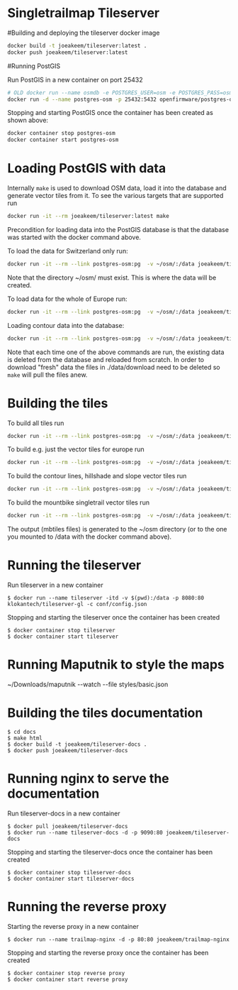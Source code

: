 # Singletrailmap Tileserver

#Building and deploying the tileserver docker image
```bash
docker build -t joeakeem/tileserver:latest .
docker push joeakeem/tileserver:latest
```

#Running PostGIS

Run PostGIS in a new container on port 25432
```bash
# OLD docker run --name osmdb -e POSTGRES_USER=osm -e POSTGRES_PASS=osm -e POSTGRES_DBNAME=gis -e POSTGRES_MULTIPLE_EXTENSIONS=postgis,hstore -p 25432:5432 -d -t kartoza/postgis
docker run -d --name postgres-osm -p 25432:5432 openfirmware/postgres-osm
``` 

Stopping and starting PostGIS once the container has been created as shown above:
```bash
docker container stop postgres-osm
docker container start postgres-osm
```

# Loading PostGIS with data

Internally `make` is used to download OSM data, load it into the database and generate vector tiles from it.
To see the various targets that are supported run
```bash
docker run -it --rm joeakeem/tileserver:latest make
```

Precondition for loading data into the PostGIS database is that the database was started with the docker command above.

To load the data for Switzerland only run:
```bash
docker run -it --rm --link postgres-osm:pg  -v ~/osm/:/data joeakeem/tileserver:latest make load-switzerland
```
Note that the directory ~/osm/ must exist. This is where the data  will be created.

To load data for the whole of Europe run:
```bash
docker run -it --rm --link postgres-osm:pg  -v ~/osm/:/data joeakeem/tileserver:latest make load-europe
```

Loading contour data into the database:
```bash
docker run -it --rm --link postgres-osm:pg  -v ~/osm/:/data joeakeem/tileserver:latest make shp2pgsql-contour
```

Note that each time one of the above commands are run, the existing data is deleted from the database and reloaded from scratch.
In order to download "fresh" data the files in ./data/download need to be deleted so `make` will pull the files anew.

# Building the tiles

To build all tiles run
```bash
docker run -it --rm --link postgres-osm:pg  -v ~/osm/:/data joeakeem/tileserver:latest make all
```

To build e.g. just the vector tiles for europe run
```bash
docker run -it --rm --link postgres-osm:pg  -v ~/osm/:/data joeakeem/tileserver:latest make europe
```

To build the contour lines, hillshade and slope vector tiles run
```bash
docker run -it --rm --link postgres-osm:pg  -v ~/osm/:/data joeakeem/tileserver:latest make contour
```

To build the mountbike singletrail vector tiles run
```bash
docker run -it --rm --link postgres-osm:pg  -v ~/osm/:/data joeakeem/tileserver:latest make mtb
```

The output (mbtiles files) is generated to the ~/osm directory (or to the one you mounted to /data with the docker command above).

# Running the tileserver

Run tileserver in a new container
```
$ docker run --name tileserver -itd -v $(pwd):/data -p 8080:80 klokantech/tileserver-gl -c conf/config.json
```

Stopping and starting the tileserver once the container has been created
```
$ docker container stop tileserver
$ docker container start tileserver
```

# Running Maputnik to style the maps

~/Downloads/maputnik --watch --file styles/basic.json

# Building the tiles documentation

```
$ cd docs
$ make html
$ docker build -t joeakeem/tileserver-docs .
$ docker push joeakeem/tileserver-docs
```
# Running nginx to serve the documentation

Run tileserver-docs in a new container
```
$ docker pull joeakeem/tileserver-docs
$ docker run --name tileserver-docs -d -p 9090:80 joeakeem/tileserver-docs
```

Stopping and starting the tileserver-docs once the container has been created
```
$ docker container stop tileserver-docs
$ docker container start tileserver-docs
```

# Running the reverse proxy

Starting the reverse proxy in a new container
```
$ docker run --name trailmap-nginx -d -p 80:80 joeakeem/trailmap-nginx
```

Stopping and starting the reverse proxy once the container has been created
```
$ docker container stop reverse proxy
$ docker container start reverse proxy
```
